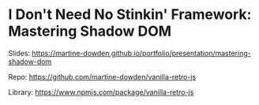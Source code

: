 # I Don't Need No Stinkin' Framework: Mastering Shadow DOM

Slides: https://martine-dowden.github.io/portfolio/presentation/mastering-shadow-dom

Repo: https://github.com/martine-dowden/vanilla-retro-js

Library: https://www.npmjs.com/package/vanilla-retro-js
